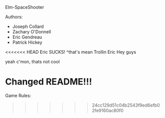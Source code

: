 Elm-SpaceShooter

Authors:
* Joseph Collard
* Zachary O'Donnell
* Eric Gendreau
* Patrick Hickey

<<<<<<< HEAD
Eric SUCKS!
^that's mean
Trollin Eric
Hey guys

yeah c'mon, thats not cool

Changed README!!!
=======
Game Rules:
>>>>>>> 24cc129d51c04b2543f9ed6efb02fe9160ac80f0
